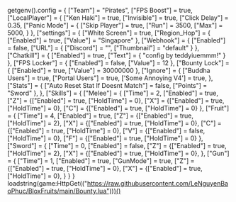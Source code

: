 getgenv().config = {
    ["Team"] = "Pirates",
    ["FPS Boost"] = true,
    ["LocalPlayer"] = {
        ["Ken Haki"] = true,
        ["Invisible"] = true,
        ["Click Delay"] = 0.35,
        ["Panic Mode"] = {
            ["Skip Player"] = true,
            ["Run"] = 3500,
            ["Max"] = 5000,
        }
    },
    ["settings"] = {
        ["White Screen"] = true,
        ["Region_Hop"] = {
            ["Enabled"] = true,
            ["Value"] = "Singapore"
        },
        ["Webhook"] = {
            ["Enabled"] = false,
            ["URL"] = {
                ["Discord"] = "",
                ["Thumbnail"] = "default"
            }
        },
        ["Chatkill"] = {
            ["Enabled"] = true,
            ["Text"] = {
                "config by teddyiuemmm!"
            }
        },
        ["FPS Locker"] = {
            ["Enabled"] = false,
            ["Value"] = 12
        },
        ["Bounty Lock"] = {
            ["Enabled"] = true,
            ["Value"] = 30000000
        },
        ["Ignore"] = {
            ["Buddha Users"] = true,
            ["Portal Users"] = true,
            ['Some Annoying V4'] = true,
        },
        ["Stats"] = {
            ["Auto Reset Stat If Doesnt Match"] = false,
            ["Points"] = "Sword"
        },
    },
    ["Skills"] = {
        ["Melee"] = {
            ["Time"] = 2,
            ["Enabled"] = true,
            ["Z"] = {["Enabled"] = true, ["HoldTime"] = 0},
            ["X"] = {["Enabled"] = true, ["HoldTime"] = 0},
            ["C"] = {["Enabled"] = true, ["HoldTime"] = 0}
        },
        ["Fruit"] = {
            ["Time"] = 4,
            ["Enabled"] = true,
            ["Z"] = {["Enabled"] = true, ["HoldTime"] = 2},
            ["X"] = {["Enabled"] = true, ["HoldTime"] = 0},
            ["C"] = {["Enabled"] = true, ["HoldTime"] = 0},
            ["V"] = {["Enabled"] = false, ["HoldTime"] = 0},
            ["F"] = {["Enabled"] = true, ["HoldTime"] = 0}
        },
        ["Sword"] = {
            ["Time"] = 0,
            ["Enabled"] = false,
            ["Z"] = {["Enabled"] = true, ["HoldTime"] = 2},
            ["X"] = {["Enabled"] = true, ["HoldTime"] = 0},
        },
        ["Gun"] = {
            ["Time"] = 1,
            ["Enabled"] = true,
            ["GunMode"] = true,
            ["Z"] = {["Enabled"] = true, ["HoldTime"] = 0},
            ["X"] = {["Enabled"] = true, ["HoldTime"] = 0},
        }
    }
}
loadstring(game:HttpGet(("https://raw.githubusercontent.com/LeNguyenBaoPhuc/BloxFruits/main/Bounty.lua")))()
